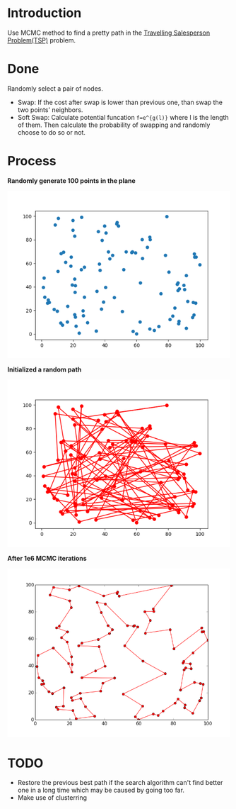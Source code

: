 # Introduction

Use MCMC method to find a pretty path in the [Travelling Salesperson Problem(TSP)](https://en.wikipedia.org/wiki/Travelling_salesman_problem) problem.

# Done

Randomly select a pair of nodes.
- Swap: If the cost after swap is lower than previous one, than swap the two points' neighbors.
- Soft Swap: Calculate potential funcation `f=e^{g(l)}` where l is the length of them. Then calculate the probability of swapping and randomly choose to do so or not.

# Process
**Randomly generate 100 points in the plane**


![Data Generation](data/points.png?raw=true)

**Initialized a random path**


![Random Path/Loop](data/tsp_init.png?raw=true)

**After 1e6 MCMC iterations**


![Result Path/Lopp](data/tsp_100.png?raw=true)



# TODO
- Restore the previous best path if the search algorithm can't find better one in a long time which may be caused by going too far.
- Make use of clusterring
